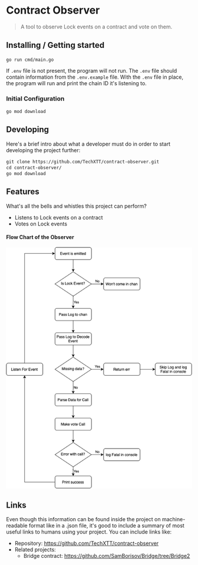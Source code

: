 # Contract Observer

> A tool to observe Lock events on a contract and vote on them.

## Installing / Getting started

```shell
go run cmd/main.go
```

If `.env` file is not present, the program will not run. The `.env` file should contain information from the `.env.example` file.
With the `.env` file in place, the program will run and print the chain ID it's listening to.

### Initial Configuration

```shell
go mod download
```

## Developing

Here's a brief intro about what a developer must do in order to start developing
the project further:

```shell
git clone https://github.com/TechXTT/contract-observer.git
cd contract-observer/
go mod download
```

<!--
### Deploying / Publishing

In case there's some step you have to take that publishes this project to a
server, this is the right time to state it.

```shell
packagemanager deploy awesome-project -s server.com -u username -p password
```

And again you'd need to tell what the previous code actually does. -->

## Features

What's all the bells and whistles this project can perform?

- Listens to Lock events on a contract
- Votes on Lock events

#### Flow Chart of the Observer

![Flow Chart](assets/Observer_flow_chart.png)

## Links

Even though this information can be found inside the project on machine-readable
format like in a .json file, it's good to include a summary of most useful
links to humans using your project. You can include links like:

- Repository: https://github.com/TechXTT/contract-observer
- Related projects:
  - Bridge contract: https://github.com/SamBorisov/Bridge/tree/Bridge2
